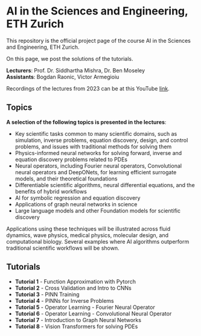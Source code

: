 # AI in the Sciences and Engineering, ETH Zurich 

This repository is the official project page of the course AI in the Sciences and Engineering, ETH Zurich. 

On this page, we post the solutions of the tutorials.

**Lecturers**: 	Prof. Dr. Siddhartha Mishra, Dr. Ben Moseley\
**Assistants**: Bogdan Raonic, Victor Armegioiu

Recordings of the lectures from 2023 can be at this YouTube [link](https://www.youtube.com/playlist?list=PLJkYEExhe7rYY5HjpIJbgo-tDZ3bIAqAm).

## Topics

**A selection of the following topics is presented in the lectures**:

- Key scientific tasks common to many scientific domains, such as simulation, inverse problems, equation discovery, design, and control problems, and issues with traditional methods for solving them
- Physics-informed neural networks for solving forward, inverse and equation discovery problems related to PDEs
- Neural operators, including Fourier neural operators, Convolutional neural operators and DeepONets, for learning efficient surrogate models, and their theoretical foundations
- Differentiable scientific algorithms, neural differential equations, and the benefits of hybrid workflows
- AI for symbolic regression and equation discovery
- Applications of graph neural networks in science
- Large language models and other Foundation models for scientific discovery

Applications using these techniques will be illustrated across fluid dynamics, wave physics, medical physics, molecular design, and computational biology. Several examples where AI algorithms outperform traditional scientific workflows will be shown.

## Tutorials
- **Tutorial 1** - Function Approximation with Pytorch
- **Tutorial 2** - Cross Validation and Intro to CNNs
- **Tutorial 3** - PINN Training
- **Tutorial 4** - PINNs for Inverse Problems
- **Tutorial 5** - Operator Learning - Fourier Neural Operator
- **Tutorial 6** - Operator Learning - Convolutional Neural Operator
- **Tutorial 7** - Introduction to Graph Neural Networks
- **Tutorial 8** - Vision Transformers for solving PDEs
